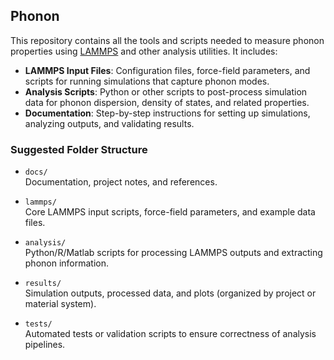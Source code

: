 ## Phonon

This repository contains all the tools and scripts needed to measure phonon properties using [LAMMPS](https://www.lammps.org/) and other analysis utilities. It includes:

- **LAMMPS Input Files**: Configuration files, force-field parameters, and scripts for running simulations that capture phonon modes.
- **Analysis Scripts**: Python or other scripts to post-process simulation data for phonon dispersion, density of states, and related properties.
- **Documentation**: Step-by-step instructions for setting up simulations, analyzing outputs, and validating results.

### Suggested Folder Structure

- `docs/`  
  Documentation, project notes, and references.
  
- `lammps/`  
  Core LAMMPS input scripts, force-field parameters, and example data files.
  
- `analysis/`  
  Python/R/Matlab scripts for processing LAMMPS outputs and extracting phonon information.
  
- `results/`  
  Simulation outputs, processed data, and plots (organized by project or material system).

- `tests/`  
  Automated tests or validation scripts to ensure correctness of analysis pipelines.

